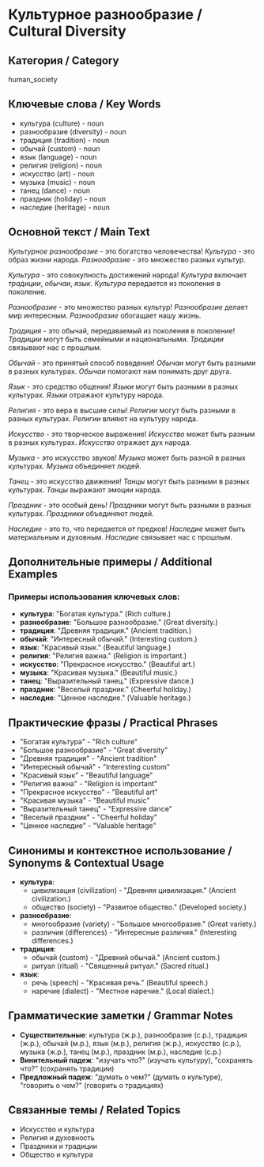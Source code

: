 # Культурное разнообразие / Cultural Diversity

## Категория / Category
human_society


## Ключевые слова / Key Words
- культура (culture) - noun
- разнообразие (diversity) - noun
- традиция (tradition) - noun
- обычай (custom) - noun
- язык (language) - noun
- религия (religion) - noun
- искусство (art) - noun
- музыка (music) - noun
- танец (dance) - noun
- праздник (holiday) - noun
- наследие (heritage) - noun

## Основной текст / Main Text

*Культурное разнообразие* - это богатство человечества! *Культура* - это образ жизни народа. *Разнообразие* - это множество разных культур.

*Культура* - это совокупность достижений народа! *Культура* включает *традиции*, *обычаи*, *язык*. *Культура* передается из поколения в поколение.

*Разнообразие* - это множество разных культур! *Разнообразие* делает мир интересным. *Разнообразие* обогащает нашу жизнь.

*Традиция* - это обычай, передаваемый из поколения в поколение! *Традиции* могут быть семейными и национальными. *Традиции* связывают нас с прошлым.

*Обычай* - это принятый способ поведения! *Обычаи* могут быть разными в разных культурах. *Обычаи* помогают нам понимать друг друга.

*Язык* - это средство общения! *Языки* могут быть разными в разных культурах. *Языки* отражают культуру народа.

*Религия* - это вера в высшие силы! *Религии* могут быть разными в разных культурах. *Религии* влияют на культуру народа.

*Искусство* - это творческое выражение! *Искусство* может быть разным в разных культурах. *Искусство* отражает дух народа.

*Музыка* - это искусство звуков! *Музыка* может быть разной в разных культурах. *Музыка* объединяет людей.

*Танец* - это искусство движения! *Танцы* могут быть разными в разных культурах. *Танцы* выражают эмоции народа.

*Праздник* - это особый день! *Праздники* могут быть разными в разных культурах. *Праздники* объединяют людей.

*Наследие* - это то, что передается от предков! *Наследие* может быть материальным и духовным. *Наследие* связывает нас с прошлым.

## Дополнительные примеры / Additional Examples

### Примеры использования ключевых слов:
- **культура**: "Богатая культура." (Rich culture.)
- **разнообразие**: "Большое разнообразие." (Great diversity.)
- **традиция**: "Древняя традиция." (Ancient tradition.)
- **обычай**: "Интересный обычай." (Interesting custom.)
- **язык**: "Красивый язык." (Beautiful language.)
- **религия**: "Религия важна." (Religion is important.)
- **искусство**: "Прекрасное искусство." (Beautiful art.)
- **музыка**: "Красивая музыка." (Beautiful music.)
- **танец**: "Выразительный танец." (Expressive dance.)
- **праздник**: "Веселый праздник." (Cheerful holiday.)
- **наследие**: "Ценное наследие." (Valuable heritage.)

## Практические фразы / Practical Phrases

- "Богатая культура" - "Rich culture"
- "Большое разнообразие" - "Great diversity"
- "Древняя традиция" - "Ancient tradition"
- "Интересный обычай" - "Interesting custom"
- "Красивый язык" - "Beautiful language"
- "Религия важна" - "Religion is important"
- "Прекрасное искусство" - "Beautiful art"
- "Красивая музыка" - "Beautiful music"
- "Выразительный танец" - "Expressive dance"
- "Веселый праздник" - "Cheerful holiday"
- "Ценное наследие" - "Valuable heritage"

## Синонимы и контекстное использование / Synonyms & Contextual Usage

- **культура**: 
  - цивилизация (civilization) - "Древняя цивилизация." (Ancient civilization.)
  - общество (society) - "Развитое общество." (Developed society.)
- **разнообразие**: 
  - многообразие (variety) - "Большое многообразие." (Great variety.)
  - различия (differences) - "Интересные различия." (Interesting differences.)
- **традиция**: 
  - обычай (custom) - "Древний обычай." (Ancient custom.)
  - ритуал (ritual) - "Священный ритуал." (Sacred ritual.)
- **язык**: 
  - речь (speech) - "Красивая речь." (Beautiful speech.)
  - наречие (dialect) - "Местное наречие." (Local dialect.)

## Грамматические заметки / Grammar Notes

- **Существительные**: культура (ж.р.), разнообразие (с.р.), традиция (ж.р.), обычай (м.р.), язык (м.р.), религия (ж.р.), искусство (с.р.), музыка (ж.р.), танец (м.р.), праздник (м.р.), наследие (с.р.)
- **Винительный падеж**: "изучать что?" (изучать культуру), "сохранять что?" (сохранять традиции)
- **Предложный падеж**: "думать о чем?" (думать о культуре), "говорить о чем?" (говорить о традициях)

## Связанные темы / Related Topics

- Искусство и культура
- Религия и духовность
- Праздники и традиции
- Общество и культура

